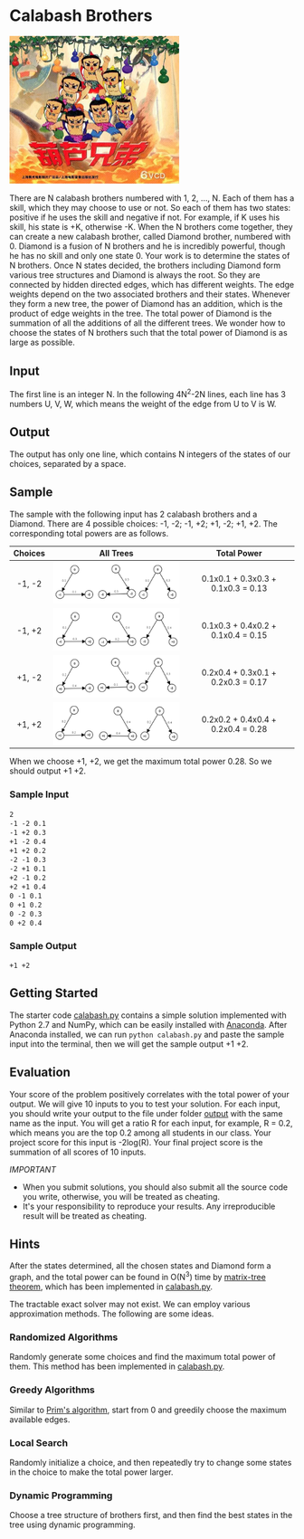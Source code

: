 # Calabash Brothers

<img src="img/calabash.jpg" width=300>

There are N calabash brothers numbered with 1, 2, ..., N. Each of them has a skill, which they may choose to use or not. So each of them has two states: positive if he uses the skill and negative if not. For example, if K uses his skill, his state is +K, otherwise -K. When the N brothers come together, they can create a new calabash brother, called Diamond brother, numbered with 0. Diamond is a fusion of N brothers and he is incredibly powerful, though he has no skill and only one state 0. Your work is to determine the states of N brothers. Once N states decided, the brothers including Diamond form various tree structures and Diamond is always the root. So they are connected by hidden directed edges, which has different weights. The edge weights depend on the two associated brothers and their states. Whenever they form a new tree, the power of Diamond has an addition, which is the product of edge weights in the tree. The total power of Diamond is the summation of all the additions of all the different trees. We wonder how to choose the states of N brothers such that the total power of Diamond is as large as possible.

## Input

The first line is an integer N. In the following 4N<sup>2</sup>-2N lines, each line has 3 numbers U, V, W, which means the weight of the edge from U to V is W.

## Output

The output has only one line, which contains N integers of the states of our choices, separated by a space.

## Sample

The sample with the following input has 2 calabash brothers and a Diamond. There are 4 possible choices: -1, -2; -1, +2; +1, -2; +1, +2. The corresponding total powers are as follows.

| Choices | All Trees | Total Power |
|:-------:|:---------:|:-----------:|
| -1, -2 | <img src="img/00.png" width=300> | 0.1x0.1 + 0.3x0.3 + 0.1x0.3 = 0.13 |
| -1, +2 | <img src="img/01.png" width=300> | 0.1x0.3 + 0.4x0.2 + 0.1x0.4 = 0.15 |
| +1, -2 | <img src="img/10.png" width=300> | 0.2x0.4 + 0.3x0.1 + 0.2x0.3 = 0.17 |
| +1, +2 | <img src="img/11.png" width=300> | 0.2x0.2 + 0.4x0.4 + 0.2x0.4 = 0.28 |

When we choose +1, +2, we get the maximum total power 0.28. So we should output +1 +2.

### Sample Input

```
2
-1 -2 0.1
-1 +2 0.3
+1 -2 0.4
+1 +2 0.2
-2 -1 0.3
-2 +1 0.1
+2 -1 0.2
+2 +1 0.4
0 -1 0.1
0 +1 0.2
0 -2 0.3
0 +2 0.4
```

### Sample Output

```
+1 +2
```

## Getting Started

The starter code [calabash.py](calabash.py) contains a simple solution implemented with Python 2.7 and NumPy, which can be easily installed with [Anaconda](https://www.anaconda.com/download/). After Anaconda installed, we can run `python calabash.py` and paste the sample input into the terminal, then we will get the sample output +1 +2.

## Evaluation

Your score of the problem positively correlates with the total power of your output. We will give 10 inputs to you to test your solution. For each input, you should write your output to the file under folder [output](output) with the same name as the input. You will get a ratio R for each input, for example, R = 0.2, which means you are the top 0.2 among all students in our class. Your project score for this input is -2log(R). Your final project score is the summation of all scores of 10 inputs.

*IMPORTANT*

- When you submit solutions, you should also submit all the source code you write, otherwise, you will be treated as cheating.
- It's your responsibility to reproduce your results. Any irreproducible result will be treated as cheating.

## Hints

After the states determined, all the chosen states and Diamond form a graph, and the total power can be found in O(N<sup>3</sup>) time by [matrix-tree theorem](http://people.reed.edu/~davidp/412/handouts/matrix-tree.pdf), which has been implemented in [calabash.py](calabash.py).

The tractable exact solver may not exist. We can employ various approximation methods. The following are some ideas.

### Randomized Algorithms

Randomly generate some choices and find the maximum total power of them. This method has been implemented in [calabash.py](calabash.py).

### Greedy Algorithms

Similar to [Prim's algorithm](https://en.wikipedia.org/wiki/Prim's_algorithm), start from 0 and greedily choose the maximum available edges.

### Local Search

Randomly initialize a choice, and then repeatedly try to change some states in the choice to make the total power larger.

### Dynamic Programming

Choose a tree structure of brothers first, and then find the best states in the tree using dynamic programming.
